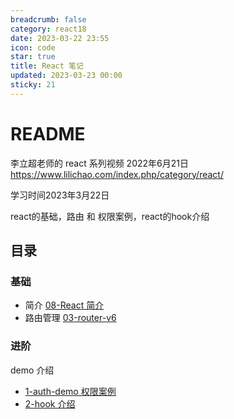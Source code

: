 ```yaml
---
breadcrumb: false
category: react18
date: 2023-03-22 23:55
icon: code
star: true
title: React 笔记
updated: 2023-03-23 00:00
sticky: 21
---
```


# README

李立超老师的 react 系列视频 2022年6月21日
https://www.lilichao.com/index.php/category/react/

学习时间2023年3月22日

react的基础，路由 和 权限案例，react的hook介绍
## 目录

### 基础

- 简介 [08-React 简介](./React18/08-React简介.md)
- 路由管理 [03-router-v6](./React-Router/03-router-v6.md)

### 进阶

demo 介绍
- [1-auth-demo 权限案例](./React-demo/1-auth-demo权限案例.md)
- [2-hook 介绍](./React-demo/2-hook-demo.md)